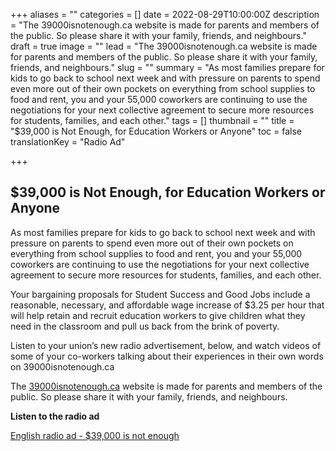 +++
aliases = ""
categories = []
date = 2022-08-29T10:00:00Z
description = "The 39000isnotenough.ca website is made for parents and members of the public. So please share it with your family, friends, and neighbours."
draft = true
image = ""
lead = "The 39000isnotenough.ca website is made for parents and members of the public. So please share it with your family, friends, and neighbours."
slug = ""
summary = "As most families prepare for kids to go back to school next week and with pressure on parents to spend even more out of their own pockets on everything from school supplies to food and rent, you and your 55,000 coworkers are continuing to use the negotiations for your next collective agreement to secure more resources for students, families, and each other."
tags = []
thumbnail = ""
title = "$39,000 is Not Enough, for Education Workers or Anyone"
toc = false
translationKey = "Radio Ad"

+++
## **$39,000 is Not Enough, for Education Workers or Anyone**

As most families prepare for kids to go back to school next week and with pressure on parents to spend even more out of their own pockets on everything from school supplies to food and rent, you and your 55,000 coworkers are continuing to use the negotiations for your next collective agreement to secure more resources for students, families, and each other.

Your bargaining proposals for Student Success and Good Jobs include a reasonable, necessary, and affordable wage increase of $3.25 per hour that will help retain and recruit education workers to give children what they need in the classroom and pull us back from the brink of poverty.

Listen to your union’s new radio advertisement, below, and watch videos of some of your co-workers talking about their experiences in their own words on 39000isnotenough.ca

The [39000isnotenough.ca](https://39000isnotenough.ca) website is made for parents and members of the public. So please share it with your family, friends, and neighbours.

**Listen to the radio ad**

[English radio ad - $39,000 is not enough](/img/cupe-osbcu_radioad_202208_english.wav)